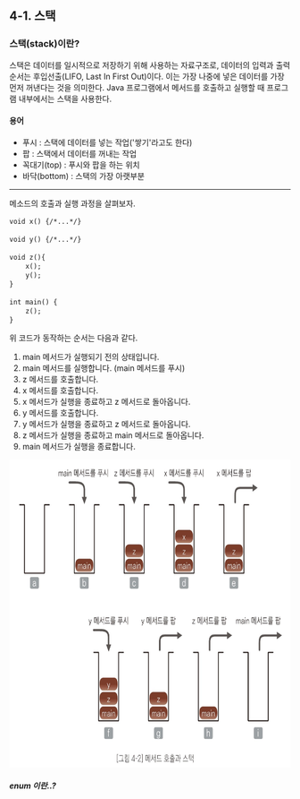 ## 4-1. 스택
### 스택(stack)이란?
스택은 데이터를 일시적으로 저장하기 위해 사용하는 자료구조로, 데이터의 입력과
출력 순서는 후입선출(LIFO, Last In First Out)이다. 이는 가장 나중에 넣은
데이터를 가장 먼저 꺼낸다는 것을 의미한다. Java 프로그램에서 메서드를 호출하고
실행할 때 프로그램 내부에서는 스택을 사용한다.

#### 용어
- 푸시 : 스택에 데이터를 넣는 작업('쌓기'라고도 한다)
- 팝 : 스택에서 데이터를 꺼내는 작업
- 꼭대기(top) : 푸시와 팝을 하는 위치
- 바닥(bottom) : 스택의 가장 아랫부분
---
메소드의 호출과 실행 과정을 살펴보자.
```
void x() {/*...*/}

void y() {/*...*/}

void z(){
    x();
    y();
}

int main() {
    z();
}
```
위 코드가 동작하는 순서는 다음과 같다.
1. main 메서드가 실행되기 전의 상태입니다.
2. main 메서드를 실행합니다. (main 메서드를 푸시)
3. z 메서드를 호출합니다.
4. x 메서드를 호출합니다.
5. x 메서드가 실행을 종료하고 z 메서드로 돌아옵니다.
6. y 메서드를 호출합니다.
7. y 메서드가 실행을 종료하고 z 메서드로 돌아옵니다.
8. z 메서드가 실행을 종료하고 main 메서드로 돌아옵니다.
9. main 메서드가 실행을 종료합니다.

<p align="center">
<img src="stack.jpg" width="700" height="550" alt="stack">
</p>

##### enum 이란..?



